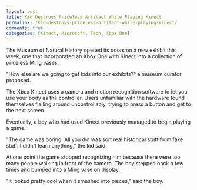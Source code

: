 ```yaml
---
layout: post
title: Kid Destroys Priceless Artifact While Playing Kinect
permalink: /kid-destroys-priceless-artifact-while-playing-kinect/
comments: true
categories: [Kinect, Microsoft, Tech, Xbox One]
---
```

The Museum of Natural History opened its doors on a new exhibit this week, one that incorporated an Xbox One with Kinect into a collection of priceless Ming vases.

"How else are we going to get kids into our exhibits?" a museum curator proposed.

The Xbox Kinect uses a camera and motion recognition software to let you use your body as the controller. Users unfamiliar with the hardware found themselves flailing around uncontrollably, trying to press a button and get to the next screen.

Eventually, a boy who had used Kinect previously managed to begin playing a game.

"The game was boring. All you did was sort real historical stuff from fake stuff. I didn't learn anything," the kid said.

At one point the game stopped recognizing him because there were too many people walking in front of the camera. The boy stepped back a few times and bumped into a Ming vase on display.

"It looked pretty cool when it smashed into pieces," said the boy.
